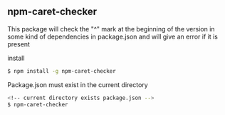 ## npm-caret-checker

This package will check the "^" mark at the beginning of the version in some kind of dependencies in package.json and will give an error if it is present

install

```sh
$ npm install -g npm-caret-checker
```


Package.json must exist in the current directory
```sh
<!-- current directory exists package.json -->
$ npm-caret-checker
```
